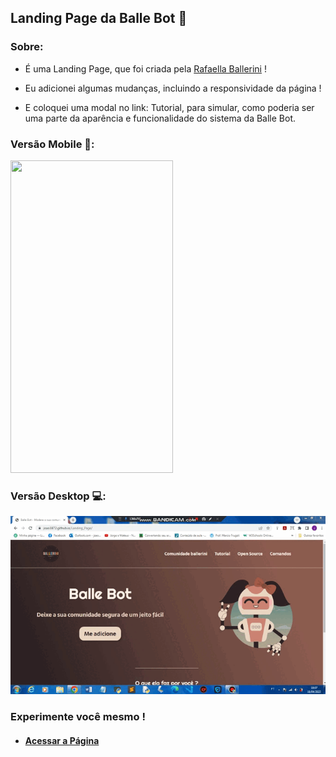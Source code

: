 ## Landing Page da Balle Bot 🤖

### Sobre:

* É uma Landing Page, que foi criada pela <a href="https://github.com/rafaballerini" target="_blank">Rafaella Ballerini</a> !

* Eu adicionei algumas mudanças, incluindo a responsividade da página !

* E coloquei uma modal no link: Tutorial, para simular, como poderia ser uma parte da aparência e funcionalidade do sistema da Balle Bot.

### Versão Mobile 📱:

<img src="imagens/Mobile.gif" height="500px" width="260px" />

### Versão Desktop 💻:

<img src="imagens/Desktop.gif" />

### Experimente você mesmo !

* #### <a href="https://joao3872.github.io/Landing_Page/" target="_blank">Acessar a Página</a>
